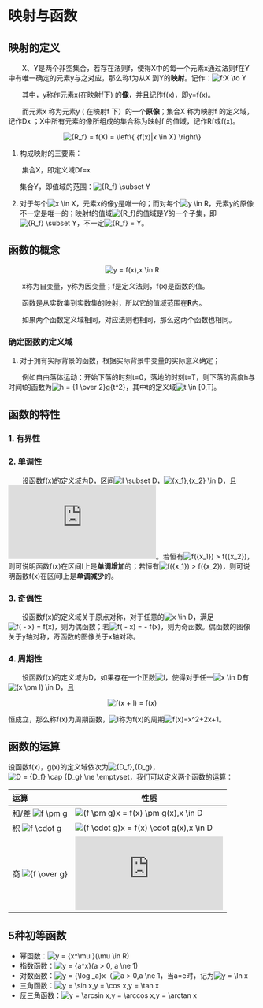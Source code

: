 # 映射与函数

## 映射的定义

&emsp;&emsp;X、Y是两个非空集合，若存在法则f，使得X中的每一个元素x通过法则f在Y中有唯一确定的元素y与之对应，那么称f为从X 到Y的**映射**。记作：<img src="https://latex.codecogs.com/svg.latex?f:X&space;\to&space;Y" title="f:X \to Y" />

&emsp;&emsp;其中，y称作元素x(在映射f下) 的**像**，并且记作f(x)，即y=f(x)。

&emsp;&emsp;而元素x 称为元素y ( 在映射f 下）的一个**原像**；集合X 称为映射f 的定义域，记作Dx ；X中所有元素的像所组成的集合称为映射f 的值域，记作Rf或f(x)。

<center><img src="https://latex.codecogs.com/svg.latex?{R_f}&space;=&space;f(X)&space;=&space;\left\{&space;{f(x)|x&space;\in&space;X}&space;\right\}" title="{R_f} = f(X) = \left\{ {f(x)|x \in X} \right\}" /></center>

<Note type="tip">

1. 构成映射的三要素：

   ​    集合X，即定义域Df=x

   ​    集合Y，即值域的范围：<img src="https://latex.codecogs.com/svg.latex?{R_f}&space;\subset&space;Y" title="{R_f} \subset Y" />

2. 对于每个<img src="https://latex.codecogs.com/svg.latex?x&space;\in&space;X" title="x \in X" />，元素x的像y是唯一的；而对每个<img src="https://latex.codecogs.com/svg.latex?y&space;\in&space;R" title="y \in R" />，元素y的原像不一定是唯一的；映射f的值域<img src="https://latex.codecogs.com/svg.latex?{R_f}" title="{R_f}" />的值域是Y的一个子集，即<img src="https://latex.codecogs.com/svg.latex?{R_f}&space;\subset&space;Y" title="{R_f} \subset Y" />，不一定<img src="https://latex.codecogs.com/svg.latex?{R_f}&space;=&space;Y" title="{R_f} = Y" />。

</Note>



## 函数的概念

<center><img src="https://latex.codecogs.com/svg.latex?y&space;=&space;f(x),x&space;\in&space;R" title="y = f(x),x \in R" /></center>

&emsp;&emsp;x称为自变量，y称为因变量；f是定义法则，f(x)是函数的值。

&emsp;&emsp;函数是从实数集到实数集的映射，所以它的值域范围在**R**内。

&emsp;&emsp;如果两个函数定义域相同，对应法则也相同，那么这两个函数也相同。



### 确定函数的定义域

1. 对于拥有实际背景的函数，根据实际背景中变量的实际意义确定；

&emsp;&emsp;例如自由落体运动：开始下落的时刻t=0，落地的时刻t=T，则下落的高度h与时间t的函数为<img src="https://latex.codecogs.com/svg.latex?h&space;=&space;{1&space;\over&space;2}g{t^2}" title="h = {1 \over 2}g{t^2}" />，其中t的定义域<img src="https://latex.codecogs.com/svg.latex?t&space;\in&space;[0,T]" title="t \in [0,T]" />。



## 函数的特性

### 1. 有界性

### 2. 单调性

&emsp;&emsp;设函数f(x)的定义域为D，区间<img src="https://latex.codecogs.com/svg.latex?I&space;\subset&space;D" title="I \subset D" />，<img src="https://latex.codecogs.com/svg.latex?{x_1},{x_2}&space;\in&space;I" title="{x_1},{x_2} \in D" />，且![](https://latex.codecogs.com/svg.latex?%7Bx_1%7D%20%3C%20%7Bx_2%7D)。若恒有<img src="https://latex.codecogs.com/svg.latex?f({x_1})&space;>&space;f({x_2})" title="f({x_1}) > f({x_2})" />，则可说明函数f(x)在区间I上是**单调增加**的；若恒有<img src="https://latex.codecogs.com/svg.latex?f({x_1})&space;>&space;f({x_2})" title="f({x_1}) > f({x_2})" />，则可说明函数f(x)在区间I上是**单调减少**的。

### 3. 奇偶性

&emsp;&emsp;设函数f(x)的定义域关于原点对称，对于任意的<img src="https://latex.codecogs.com/svg.latex?x&space;\in&space;D" title="x \in D" />，满足<img src="https://latex.codecogs.com/svg.latex?f(- x)&space;=&space;f(&space;&space;x)" title="f( - x) = f(x)" />，则为偶函数；若<img src="https://latex.codecogs.com/svg.latex?f(&space;-&space;x)&space;=&space;-&space;f(x)" title="f( - x) = - f(x)" />，则为奇函数。偶函数的图像关于y轴对称，奇函数的图像关于x轴对称。

### 4. 周期性

&emsp;&emsp;设函数f(x)的定义域为D，如果存在一个正数<img src="https://latex.codecogs.com/svg.latex?l" title="l" />，使得对于任一<img src="https://latex.codecogs.com/svg.latex?x&space;\in&space;D" title="x \in D" />有<img src="https://latex.codecogs.com/svg.latex?(x&space;\pm&space;l)&space;\in&space;D" title="(x \pm l) \in D" />，且

<center><img src="https://latex.codecogs.com/svg.latex?f(x&space;&plus;&space;l)&space;=&space;f(x)" title="f(x + l) = f(x)" /></center>

恒成立，那么称f(x)为周期函数，<img src="https://latex.codecogs.com/svg.latex?l" title="l" />称为f(x)的周期<img src="https://latex.codecogs.com/svg.latex?\inline&space;f(x)=x^2&plus;2x&plus;1" title="f(x)=x^2+2x+1" />。



## 函数的运算

设函数f(x)，g(x)的定义域依次为<img src="https://latex.codecogs.com/svg.latex?{D_f},{D_g}" title="{D_f},{D_g}" />，<img src="https://latex.codecogs.com/svg.latex?D&space;=&space;{D_f}&space;\cap&space;{D_g}&space;\ne&space;\emptyset" title="D = {D_f} \cap {D_g} \ne \emptyset" />，我们可以定义两个函数的运算：

| 运算                                                         | 性质                                                         |
| :----------------------------------------------------------- | ------------------------------------------------------------ |
| 和/差 <img src="https://latex.codecogs.com/svg.latex?f&space;\pm&space;g" title="f \pm g" /> | <img src="https://latex.codecogs.com/svg.latex?(f&space;\pm&space;g)x&space;=&space;f(x)&space;\pm&space;g(x),x&space;\in&space;D" title="(f \pm g)x = f(x) \pm g(x),x \in D" /> |
| 积 <img src="https://latex.codecogs.com/svg.latex?f&space;\cdot&space;g" title="f \cdot g" /> | <img src="https://latex.codecogs.com/svg.latex?(f&space;\cdot&space;g)x&space;=&space;f(x)&space;\cdot&space;g(x),x&space;\in&space;D" title="(f \cdot g)x = f(x) \cdot g(x),x \in D" /> |
| 商 <img src="https://latex.codecogs.com/svg.latex?{f&space;\over&space;g}" title="{f \over g}" /> | ![](https://latex.codecogs.com/svg.latex?%5Cleft%28%20%7B%7Bf%20%5Cover%20g%7D%7D%20%5Cright%29%28x%29%20%3D%20%7B%7Bf%28x%29%7D%20%5Cover%20%7Bg%28x%29%7D%7D%2Cx%20%5Cin%20D%5Cbackslash%20%5Cleft%5C%7B%20%7Bx%7Cg%28x%29%20%3D%200%2Cx%20%5Cin%20D%7D%20%5Cright%5C%7D) |



## 5种初等函数

- 幂函数：<img src="https://latex.codecogs.com/svg.latex?y&space;=&space;{x^\mu&space;}(\mu&space;\in&space;R)" title="y = {x^\mu }(\mu \in R)" />
- 指数函数：<img src="https://latex.codecogs.com/svg.latex?y&space;=&space;{a^x}(a&space;>&space;0,&space;a&space;\ne&space;1)" title="y = {a^x}(a > 0, a \ne 1)" />
- 对数函数：<img src="https://latex.codecogs.com/svg.latex?y&space;=&space;{\log&space;_a}x" title="y = {\log _a}x" />（<img src="https://latex.codecogs.com/svg.latex?a&space;>&space;0,a&space;\ne&space;1" title="a > 0,a \ne 1" />，当a=e时，记为<img src="https://latex.codecogs.com/svg.latex?y&space;=&space;\ln&space;x" title="y = \ln x" />
- 三角函数：<img src="https://latex.codecogs.com/svg.latex?y&space;=&space;\sin&space;x,y&space;=&space;\cos&space;x,y&space;=&space;\tan&space;x" title="y = \sin x,y = \cos x,y = \tan x" />
- 反三角函数：<img src="https://latex.codecogs.com/svg.latex?y&space;=&space;\arcsin&space;x,y&space;=&space;\arccos&space;x,y&space;=&space;\arctan&space;x" title="y = \arcsin x,y = \arccos x,y = \arctan x" />

